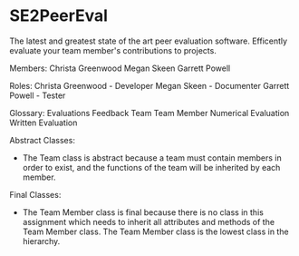 # SE2PeerEval

The latest and greatest state of the art peer evaluation software. Efficently evaluate your team member's contributions to projects.

Members:
Christa Greenwood
Megan Skeen
Garrett Powell

Roles:
Christa Greenwood - Developer
Megan Skeen - Documenter
Garrett Powell - Tester

Glossary:
Evaluations
Feedback
Team
Team Member
Numerical Evaluation 
Written Evaluation 

Abstract Classes:

- The Team class is abstract because a team must contain members in order to exist, and the functions of the team will be inherited by each member.

Final Classes:

- The Team Member class is final because there is no class in this assignment which needs to inherit all attributes and methods of the Team Member class. The Team Member class is the lowest class in the hierarchy.
